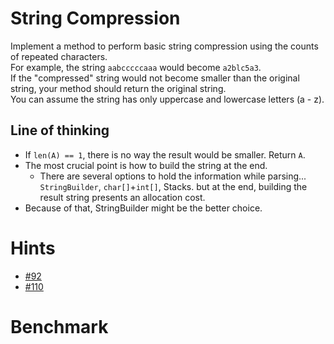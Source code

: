 ﻿# String Compression
Implement a method to perform basic string compression using the counts of repeated characters.  
For example, the string `aabcccccaaa` would become `a2blc5a3`.  
If the "compressed" string would not become smaller than the original string, your method should return 
the original string.  
You can assume the string has only uppercase and lowercase letters (a - z). 

## Line of thinking
- If `len(A) == 1`, there is no way the result would be smaller. Return `A`.
- The most crucial point is how to build the string at the end.
   - There are several options to hold the information while parsing... `StringBuilder`, `char[]`+`int[]`, Stacks. 
   but at the end, building the result string presents an allocation cost.
- Because of that, StringBuilder might be the better choice.


# Hints
- [#92](../../../hints.md#92)
- [#110](../../../hints.md#110)

# Benchmark